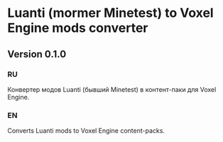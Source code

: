 # Luanti (mormer Minetest) to Voxel Engine mods converter
## Version 0.1.0
### RU
Конвертер модов Luanti (бывший Мinetest) в контент-паки для Voxel Engine.
### EN
Converts Luanti mods to Voxel Engine content-packs.

